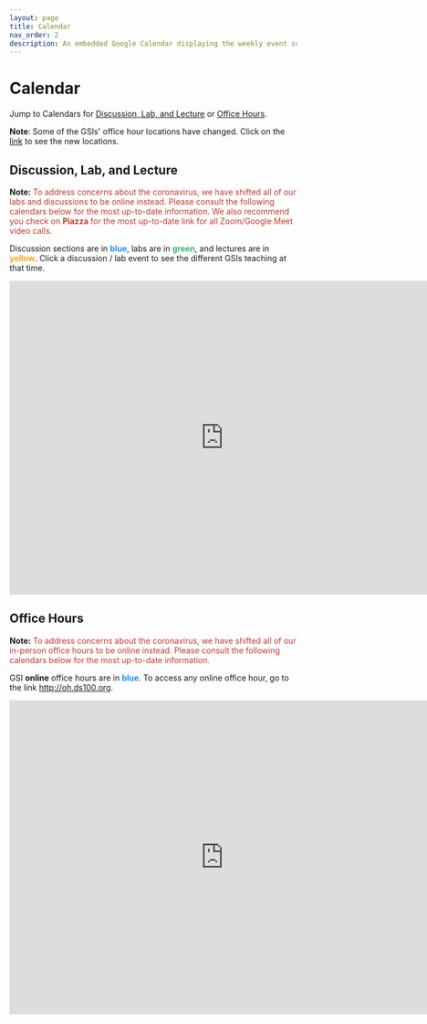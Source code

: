 ```yaml
---
layout: page
title: Calendar
nav_order: 2
description: An embedded Google Calendar displaying the weekly event schedule.
---
```


# Calendar

Jump to Calendars for [Discussion, Lab, and Lecture](#dll) or [Office Hours](#oh).

**Note**: Some of the GSIs' office hour locations have changed. Click on the [link](#loc) to see the new locations.

<!-- <link rel="stylesheet" property="stylesheet" href="https://unpkg.com/@fullcalendar/core/main.css">
<link rel="stylesheet" property="stylesheet" href="https://unpkg.com/@fullcalendar/timegrid/main.css"> -->
<!-- <script src="https://unpkg.com/@fullcalendar/core/main.min.js"></script>
<script src="https://unpkg.com/@fullcalendar/daygrid/main.min.js"></script>
<script src="https://unpkg.com/@fullcalendar/timegrid/main.min.js"></script>
<script src="https://unpkg.com/@fullcalendar/google-calendar/main.min.js"></script> -->

<style>
.fc table {
  margin-bottom: 0;
}
</style>
<!-- <script>
document.addEventListener('DOMContentLoaded', function() {
  new FullCalendar.Calendar(document.getElementById('fullcalendar'), {
    plugins: ['dayGrid', 'timeGrid', 'googleCalendar'],
    header: {
      left: 'title',
      right: 'today prev,next',
    },
    nowIndicator: true,
    height: 'auto',
    minTime: '09:00:00',
    maxTime: '21:00:00',
    allDaySlot: false,
    slotEventOverlap: false,
    defaultView: 'timeGridWeek',
    // THIS KEY WON'T WORK IN PRODUCTION!!!
    // To make your own Google API key, follow the directions here:
    // http://fullcalendar.io/docs/google_calendar/
    googleCalendarApiKey: 'AIzaSyDRIz3tmchcYjyh1o4VTLj1Y4ciIJDEyjg',
    // US Holidays
    eventSources: [
      {
        googleCalendarId: 'berkeley.edu_in9qvsg9rsv5r35la4oufrq2tk@group.calendar.google.com',
        className: 'data 100',
      },
    ],
  }).render();
});
</script>

 
<script src="../assets/js/calendar.js"></script>
<script src="../assets/js/gcal.js"></script> -->
<a name = 'dll'></a>

## Discussion, Lab, and Lecture

**Note:** <span style="color:#C0392B">To address concerns about the coronavirus, we have shifted all of our labs and discussions to be online instead. Please consult the following calendars below for the most up-to-date information. We also recommend you check on **Piazza** for the most up-to-date link for all Zoom/Google Meet video calls.</span>

Discussion sections are in <span style="color:DodgerBlue">**blue**</span>, labs are in <span style="color:MediumSeaGreen">**green**</span>, and lectures are in <span style="color:Orange">**yellow**</span>. Click a discussion / lab event to see the different GSIs teaching at that time. 

<iframe src="https://calendar.google.com/calendar/embed?height=550&amp;wkst=1&amp;bgcolor=%23ffffff&amp;ctz=America%2FLos_Angeles&amp;mode=WEEK&amp;title=%20&amp;src=YmVya2VsZXkuZWR1XzFxOG1tNGxzaTRhdHZyYWlrdDZya2dsYzhnQGdyb3VwLmNhbGVuZGFyLmdvb2dsZS5jb20&amp;src=YmVya2VsZXkuZWR1X2IyNDhyYmRsbHJ1cTY4ZjI2cWwyMTlyMTBjQGdyb3VwLmNhbGVuZGFyLmdvb2dsZS5jb20&amp;src=YmVya2VsZXkuZWR1X29odmVpZG1qdWJuaTdnOWdoNmNvOGE2NGYwQGdyb3VwLmNhbGVuZGFyLmdvb2dsZS5jb20&amp;color=%233366CC&amp;color=%23329262&amp;color=%239D7000" style="border-width:0" width="750" height="550" frameborder="0" scrolling="no"></iframe>
<br>

<a name = 'oh'></a>

## Office Hours

<a name = 'loc'></a>
**Note:** <span style="color:#C0392B">To address concerns about the coronavirus, we have shifted all of our in-person office hours to be online instead. Please consult the following calendars below for the most up-to-date information.</span>

GSI **online** office hours are in <span style="color:DodgerBlue">**blue**</span>. To access any online office hour, go to the link <http://oh.ds100.org>.

<iframe src="https://calendar.google.com/calendar/embed?height=550&amp;wkst=1&amp;bgcolor=%23ffffff&amp;ctz=America%2FLos_Angeles&amp;src=YmVya2VsZXkuZWR1Xzk1MnBocWl1bzBmZDRxdDcxNXBpODE5MWZjQGdyb3VwLmNhbGVuZGFyLmdvb2dsZS5jb20&amp;color=%234285F4&amp;title=%20&amp;mode=WEEK" style="border-width:0" width="750" height="550" frameborder="0" scrolling="no"></iframe>
<br>